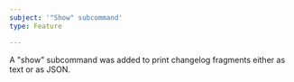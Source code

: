 ```yaml
---
subject: '"Show" subcommand'
type: Feature

---
```


A "show" subcommand was added to print changelog fragments either as text or as
JSON.
